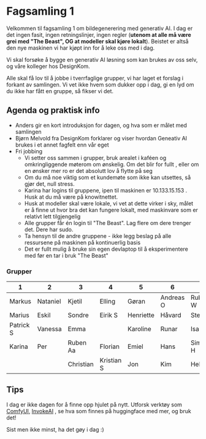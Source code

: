 # Fagsamling 1 

Velkommen til fagsamling 1 om bildegenerering med generativ AI. I dag er det ingen fasit, ingen retningslinjer, ingen regler (**utenom at alle må være grei med "The Beast", OG at modeller skal kjøre lokalt**). Beistet er altså den nye maskinen
vi har kjøpt inn for å leke oss med i dag. 

Vi skal forsøke å bygge en generativ AI løsning som kan brukes av oss selv, og våre kolleger hos DesignKom.

Alle skal få lov til å jobbe i tverrfaglige grupper, vi har laget et forslag i forkant av samlingen. Vi vet ikke hvem som dukker opp i dag, gi en lyd om du ikke har fått en gruppe, så fikser vi det.

##  Agenda og praktisk info

* Anders gir en kort introduksjon for dagen, og hva som er målet med samlingen
* Bjørn Melvold fra DesignKom forklarer og viser hvordan Geneativ AI brukes i et annet fagfelt enn vår eget
* Fri jobbing
  * Vi setter oss sammen i grupper, bruk arealet i kaféen og omkringliggende møterom om ønskelig. Om det blir for fullt , eller om en ønsker mer ro er det absolutt lov å flytte på seg
  * Om du må noe viktig som et kundemøte som ikke kan utsettes, så gjør det, null stress.
  * Karina har logins til gruppene, ipen til maskinen er 10.133.15.153 . Husk at du må være på knowitnettet.
  * Husk at modeller skal være lokale, vi vet at dette virker i sky, målet er å finne ut hvor bra det kan fungere lokalt, med maskinvare som er relativt lett tilgjengelig
  * Alle grupper får én login til "The Beast". Lag flere om dere trenger det. Dere har sudo.
  * Ta hensyn til de andre gruppene - ikke legg beslag på alle ressursene på maskinen på kontinuerlig basis
  * Det er fullt mulig å bruke sin egen devlaptop til å eksperimentere med før en tar i bruk "The Beast"

### Grupper

| 1         | 2         | 3         | 4          | 5         | 6         | 7       | 8      |
| --------- | --------- | --------- | ---------- | --------- | --------- | ------- |--------|
| Markus    | Nataniel  | Kjetil    | Elling     | Gøran     | Andreas O | Ruben W | Glenn  |
| Marius    | Eskil     | Sondre    | Eirik S    | Henriette | Håvard    | Steffen | Jørgen |
| Patrick S | Vanessa   | Emma      |        | Karoline  | Runar     | Isabel  | Johnny |
| Karina    | Per       | Ruben Aa  | Florian    | Emiel     | Hans      | Simen H | Martha |
| |  | Christian | Kristian S | Jon       | Kim       | Helle   | Stine     |


## Tips

I dag er ikke dagen for å finne opp hjulet på nytt. Utforsk verktøy som [ComfyUI](https://www.comfy.org/), [InvokeAI](https://github.com/invoke-ai/InvokeAI?tab=readme-ov-file) , se hva som finnes på huggingface med mer, og bruk det!

Sist men ikke minst, ha det gøy i dag :) 

